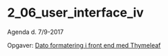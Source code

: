 # 2_06_user_interface_iv
Agenda d. 7/9-2017

Opgaver:
[Dato formatering i front end med Thymeleaf](http://www.thymeleaf.org/doc/tutorials/2.1/usingthymeleaf.html#appendix-b-expression-utility-objects)
